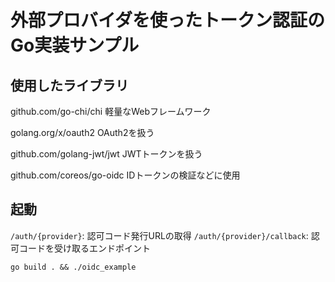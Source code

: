 # 外部プロバイダを使ったトークン認証のGo実装サンプル

## 使用したライブラリ

github.com/go-chi/chi
軽量なWebフレームワーク

golang.org/x/oauth2 
OAuth2を扱う

github.com/golang-jwt/jwt
JWTトークンを扱う

github.com/coreos/go-oidc
IDトークンの検証などに使用


## 起動

`/auth/{provider}`: 認可コード発行URLの取得
`/auth/{provider}/callback`: 認可コードを受け取るエンドポイント


```
go build . && ./oidc_example

```



